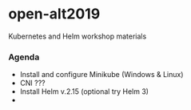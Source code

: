 # open-alt2019
Kubernetes and Helm workshop materials

### Agenda 
* Install and configure Minikube (Windows & Linux)
* CNI ???
* Install Helm v.2.15 (optional try Helm 3)
* 
